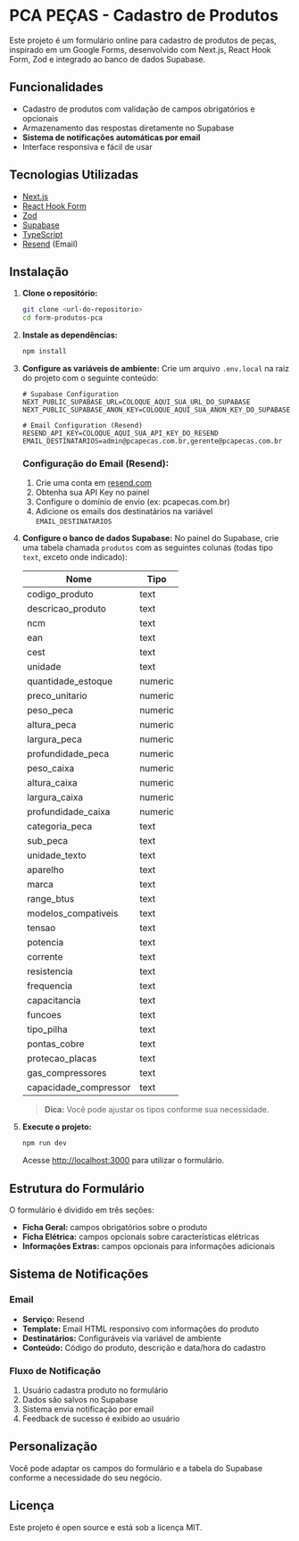 # PCA PEÇAS - Cadastro de Produtos

Este projeto é um formulário online para cadastro de produtos de peças, inspirado em um Google Forms, desenvolvido com Next.js, React Hook Form, Zod e integrado ao banco de dados Supabase.

## Funcionalidades
- Cadastro de produtos com validação de campos obrigatórios e opcionais
- Armazenamento das respostas diretamente no Supabase
- **Sistema de notificações automáticas por email**
- Interface responsiva e fácil de usar

## Tecnologias Utilizadas
- [Next.js](https://nextjs.org/)
- [React Hook Form](https://react-hook-form.com/)
- [Zod](https://zod.dev/)
- [Supabase](https://supabase.com/)
- [TypeScript](https://www.typescriptlang.org/)
- [Resend](https://resend.com/) (Email)

## Instalação

1. **Clone o repositório:**
   ```bash
   git clone <url-do-repositorio>
   cd form-produtos-pca
   ```

2. **Instale as dependências:**
   ```bash
   npm install
   ```

3. **Configure as variáveis de ambiente:**
   Crie um arquivo `.env.local` na raiz do projeto com o seguinte conteúdo:
   ```env
   # Supabase Configuration
   NEXT_PUBLIC_SUPABASE_URL=COLOQUE_AQUI_SUA_URL_DO_SUPABASE
   NEXT_PUBLIC_SUPABASE_ANON_KEY=COLOQUE_AQUI_SUA_ANON_KEY_DO_SUPABASE

   # Email Configuration (Resend)
   RESEND_API_KEY=COLOQUE_AQUI_SUA_API_KEY_DO_RESEND
   EMAIL_DESTINATARIOS=admin@pcapecas.com.br,gerente@pcapecas.com.br
   ```

   ### Configuração do Email (Resend):
   1. Crie uma conta em [resend.com](https://resend.com)
   2. Obtenha sua API Key no painel
   3. Configure o domínio de envio (ex: pcapecas.com.br)
   4. Adicione os emails dos destinatários na variável `EMAIL_DESTINATARIOS`

4. **Configure o banco de dados Supabase:**
   No painel do Supabase, crie uma tabela chamada `produtos` com as seguintes colunas (todas tipo `text`, exceto onde indicado):

   | Nome                  | Tipo    |
   |-----------------------|---------|
   | codigo_produto        | text    |
   | descricao_produto     | text    |
   | ncm                   | text    |
   | ean                   | text    |
   | cest                  | text    |
   | unidade               | text    |
   | quantidade_estoque    | numeric |
   | preco_unitario        | numeric |
   | peso_peca             | numeric |
   | altura_peca           | numeric |
   | largura_peca          | numeric |
   | profundidade_peca     | numeric |
   | peso_caixa            | numeric |
   | altura_caixa          | numeric |
   | largura_caixa         | numeric |
   | profundidade_caixa    | numeric |
   | categoria_peca        | text    |
   | sub_peca              | text    |
   | unidade_texto         | text    |
   | aparelho              | text    |
   | marca                 | text    |
   | range_btus            | text    |
   | modelos_compativeis   | text    |
   | tensao                | text    |
   | potencia              | text    |
   | corrente              | text    |
   | resistencia           | text    |
   | frequencia            | text    |
   | capacitancia          | text    |
   | funcoes               | text    |
   | tipo_pilha            | text    |
   | pontas_cobre          | text    |
   | protecao_placas       | text    |
   | gas_compressores      | text    |
   | capacidade_compressor | text    |

   > **Dica:** Você pode ajustar os tipos conforme sua necessidade.

5. **Execute o projeto:**
   ```bash
   npm run dev
   ```
   Acesse [http://localhost:3000](http://localhost:3000) para utilizar o formulário.

## Estrutura do Formulário
O formulário é dividido em três seções:
- **Ficha Geral:** campos obrigatórios sobre o produto
- **Ficha Elétrica:** campos opcionais sobre características elétricas
- **Informações Extras:** campos opcionais para informações adicionais

## Sistema de Notificações

### Email
- **Serviço:** Resend
- **Template:** Email HTML responsivo com informações do produto
- **Destinatários:** Configuráveis via variável de ambiente
- **Conteúdo:** Código do produto, descrição e data/hora do cadastro

### Fluxo de Notificação
1. Usuário cadastra produto no formulário
2. Dados são salvos no Supabase
3. Sistema envia notificação por email
4. Feedback de sucesso é exibido ao usuário

## Personalização
Você pode adaptar os campos do formulário e a tabela do Supabase conforme a necessidade do seu negócio.

## Licença
Este projeto é open source e está sob a licença MIT.
